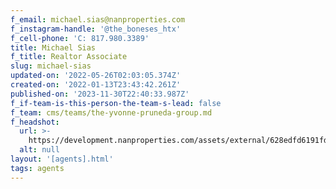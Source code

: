 ```yaml
---
f_email: michael.sias@nanproperties.com
f_instagram-handle: '@the_boneses_htx'
f_cell-phone: 'C: 817.980.3389'
title: Michael Sias
f_title: Realtor Associate
slug: michael-sias
updated-on: '2022-05-26T02:03:05.374Z'
created-on: '2022-01-13T23:43:42.261Z'
published-on: '2023-11-30T22:40:33.987Z'
f_if-team-is-this-person-the-team-s-lead: false
f_team: cms/teams/the-yvonne-pruneda-group.md
f_headshot:
  url: >-
    https://development.nanproperties.com/assets/external/628edfd6191fd0e097e3d70e_7ceacc85fa284144b93754a84771ee28.jpeg
  alt: null
layout: '[agents].html'
tags: agents
---
```



